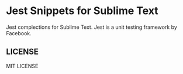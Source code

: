 Jest Snippets for Sublime Text
===================

Jest complections for Sublime Text. Jest is a unit testing framework by Facebook.


LICENSE
-------

MIT LICENSE
